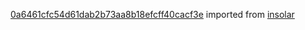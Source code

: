 [0a6461cfc54d61dab2b73aa8b18efcff40cacf3e](https://github.com/insolar/insolar/commit/0a6461cfc54d61dab2b73aa8b18efcff40cacf3e) imported from [insolar](https://github.com/insolar/insolar)
